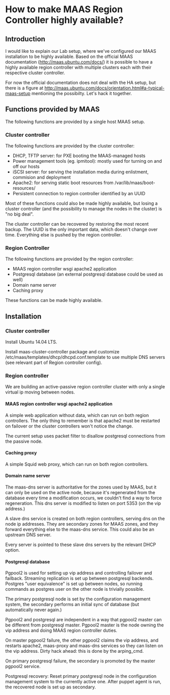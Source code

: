 # How to make MAAS Region Controller highly available?

## Introduction

I would like to explain our Lab setup, where we've configured our MAAS
installation to be highly available. Based on the official MAAS documentation
(http://maas.ubuntu.com/docs/) it is possible to have a highly available region
controller with multiple clusters each with their respective cluster controller.

For now the official documentation does not deal with the HA setup, but there is
a figure at http://maas.ubuntu.com/docs/orientation.html#a-typical-maas-setup
mentioning the possibilty. Let's hack it together.

## Functions provided by MAAS

The following functions are provided by a single host MAAS setup.

### Cluster controller

The following functions are provided by the cluster controller:

* DHCP, TFTP server: for PXE booting the MAAS-managed hosts
* Power management tools (eg. ipmitool): mostly used for turning on and off our
  hosts
* iSCSI server: for serving the installation media during enlistment, commision
  and deployment
* Apache2: for serving static boot resources from /var/lib/maas/boot-resources/
* Persistent connection to region controller identified by an UUID

Most of these functions could also be made highly available, but losing a
cluster controller (and the possibility to manage the nodes in the cluster) is
"no big deal". 

The cluster controller can be recovered by restoring the most recent backup. The
UUID is the only important data, which doesn't change over time. Everything else
is pushed by the region controller.

### Region Controller

The following functions are provided by the region controller:

* MAAS region controller wsgi apache2 application
* Postgresql database (an external postgresql database could be used as well)
* Domain name server
* Caching proxy

These functions can be made highly available.

## Installation

### Cluster controller

Install Ubuntu 14.04 LTS.

Install maas-cluster-controller package and customize
/etc/maas/templates/dhcp/dhcpd.conf.template to use multiple DNS servers (see
relevant part of Region controller config).

### Region controller

We are building an active-passive region controller cluster with only a single
virtual ip moving between nodes.

#### MAAS region controller wsgi apache2 application

A simple web application without data, which can run on both region
controllers. The only thing to remember is that apache2 must be restarted on
failover or the cluster controllers won't notice the change.

The current setup uses packet filter to disallow postgresql connections from the
passive node.

#### Caching proxy

A simple Squid web proxy, which can run on both region controllers.

#### Domain name server

The maas-dns server is authoritative for the zones used by MAAS, but it can only
be used on the active node, because it's regenerated from the database every
time a modification occurs, we couldn't find a way to force regeneration. This
dns server is modified to listen on port 5353 (on the vip address.)

A slave dns service is created on both region controllers, serving dns on the
node ip addresses. They are secondary zones for MAAS zones, and they forward
everything else to the maas-dns service. This could also be an upstream DNS
server.

Every server is pointed to these slave dns servers by the relevant DHCP option.

#### Postgresql database

Pgpool2 is used for setting up vip address and controlling failover and
failback. Streaming replication is set up between postgresql backends.
Postgres "user equivalence" is set up between nodes, so running commands as
postgres user on the other node is trivially possible.

The primary postgresql node is set by the configuration management system, the
secondary performs an initial sync of database (but automatically never again.)

Pgpool2 and postgresql are independent in a way that pgpool2 master can be
different from postgresql master. Pgpool2 master is the node owning the vip
address and doing MAAS region controller duties.

On master pgpool2 failure, the other pgpool2 claims the vip address, and
restarts apache2, maas-proxy and maas-dns services so they can listen on the vip
address. Dirty hack ahead: this is done by the arping_cmd.

On primary postgresql failure, the secondary is promoted by the master pgpool2
service.

Postgresql recovery: Reset primary postgresql node in the configuration
management system to the currently active one. After puppet agent is run, the
recovered node is set up as secondary.

